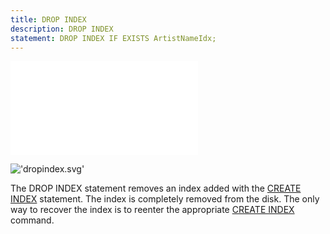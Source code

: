 ```yaml
---
title: DROP INDEX
description: DROP INDEX
statement: DROP INDEX IF EXISTS ArtistNameIdx;
---
```

!['script.js'](/public/docs/sqlite/script.js)





!['dropindex.svg'](/public/docs/sqlite/_svg/dropindex.svg)


<p>The DROP INDEX statement removes an index added
with the <a href="lang_createindex">CREATE INDEX</a> statement. The index is completely removed from
the disk. The only way to recover the index is to reenter the
appropriate <a href="lang_createindex">CREATE INDEX</a> command.</p>



